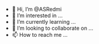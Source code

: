 - 👋 Hi, I’m @ASRedmi
- 👀 I’m interested in ...
- 🌱 I’m currently learning ...
- 💞️ I’m looking to collaborate on ...
- 📫 How to reach me ...

<!---
ASRedmi/ASRedmi is a ✨ special ✨ repository because its `README.md` (this file) appears on your GitHub profile.
You can click the Preview link to take a look at your changes.
--->

